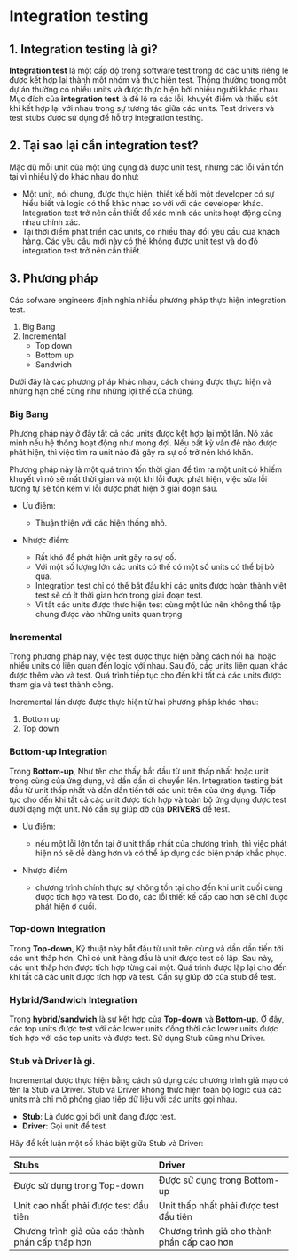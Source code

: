 # Integration testing

## 1. Integration testing là gì?

  **Integration test** là một cấp độ trong software test trong đó các units
riêng lẻ được kết hợp lại thành một nhóm và thực hiện test. Thông thường trong
một dự án thường có nhiều units và được thực hiện bởi nhiều người khác nhau. Mục
đích của **integration test** là để lộ ra các lỗi, khuyết điểm và thiếu sót
khi kết hợp lại với nhau trong sự tương tác giữa các units.  Test drivers và
test stubs được sử dụng để hỗ trợ integration testing.


 ## 2. Tại sao lại cần integration test?

 Mặc dù mỗi unit của một ứng dụng đã được unit test, nhưng các lỗi vẫn tồn tại
vì nhiều lý do khác nhau do như:

  * Một unit, nói chung, được thực hiện, thiết kế bởi một developer có sự hiểu
    biết và logic có thể khác nhac so với với các developer khác. Integration
    test trở nên cần thiết để xác minh các units hoạt động cùng nhau chính xác.
  * Tại thời điểm phát triển các units, có nhiều thay đổi yêu cầu của khách hàng.
    Các yêu cầu mới này có thể không được unit test và do đó integration test trở
    nên cần thiết.

## 3. Phương pháp

  Các sofware engineers định nghĩa nhiều phương pháp thực hiện integration test.

  1. Big Bang
  2. Incremental
     * Top down
     * Bottom up
     * Sandwich

  Dưới đây là các phương pháp khác nhau, cách chúng được thực hiện và những
hạn chế cũng như những lợi thế của chúng.

### Big Bang

  Phương pháp này ở đây tất cả các units được kết hợp lại một lần. Nó xác minh
nếu hệ thống hoạt động như mong đợi. Nếu bất kỳ vấn đề nào được phát hiện, thì
việc tìm ra unit nào đã gây ra sự cố trở nên khó khăn.

  Phương pháp này là một quá trình tốn thời gian để tìm ra một unit có khiếm
khuyết vì nó sẽ mất thời gian và một khi lỗi được phát hiện, việc sửa lỗi tương
tự sẽ tốn kém vì lỗi được phát hiện ở giai đoạn sau.

  * Ưu điểm:
    - Thuận thiện với các hiện thống nhỏ.

  * Nhược điểm:
    - Rất khó để phát hiện unit gây ra sự cố.
    - Với một số lượng lớn các units có thế có một số units có thể bị bỏ qua.
    - Integration test chỉ có thể bắt đầu khi các units được hoàn thành viêt
    test sẽ có ít thời gian hơn trong giai đoạn test.
    - Vì tất các units được thực hiện test cùng một lúc nên không thể tập chung
    được vào những units quan trọng

### Incremental

  Trong phương pháp này, việc test được thực hiện bằng cách nối hai hoặc nhiều
units có liên quan đến logic với nhau. Sau đó, các units liên quan khác được
thêm vào và test. Quá trình tiếp tục cho đến khi tất cả các units được tham gia
và test thành công.

  Incremental lần dược được thực hiện từ hai phương pháp khác nhau:

  1. Bottom up
  2. Top down

### Bottom-up Integration

  Trong **Bottom-up**, Như tên cho thấy bắt đầu từ unit thấp nhất hoặc unit
trong cùng của ứng dụng, và dần dần di chuyển lên. Integration testing bắt đầu
từ unit thấp nhất và dần dần tiến tới các unit trên của ứng dụng. Tiếp tục cho
đến khi tất cả các unit được tích hợp và toàn bộ ứng dụng được test dưới
dạng một unit. Nó cần sự giúp đỡ của **DRIVERS** để test.

  * Ưu điểm:
    - nếu một lỗi lớn tồn tại ở unit thấp nhất của chương trình, thì việc phát
      hiện nó sẽ dễ dàng hơn và có thể áp dụng các biện pháp khắc phục.

  * Nhược điểm
    - chương trình chính thực sự không tồn tại cho đến khi unit cuối cùng được
      tích hợp và test. Do đó, các lỗi thiết kế cấp cao hơn sẽ chỉ được phát
      hiện ở cuối.

### Top-down Integration

  Trong **Top-down**, Kỹ thuật này bắt đầu từ unit trên cùng và dần dần tiến tới
các unit thấp hơn. Chỉ có unit hàng đầu là unit được test cô lập. Sau này, các
unit thấp hơn được tích hợp từng cái một. Quá trình được lặp lại cho đến khi tất
cả các unit được tích hợp và test. Cần sự giúp đỡ của stub để test.

### Hybrid/Sandwich Integration

  Trong **hybrid/sandwich** là sự kết hợp của **Top-down** và **Bottom-up**. Ở
đây, các top units được test với các lower units đồng thời các lower units được
tích hợp với các top units và được test. Sử dụng Stub cũng như Driver.

### Stub và Driver là gì.

  Incremental được thực hiện bằng cách sử dụng các chương trình giả mạo có tên
là Stub và Driver. Stub và Driver không thực hiện toàn bộ logic của các units mà
chỉ mô phỏng giao tiếp dữ liệu với các units gọi nhau.

  * **Stub**: Là được gọi bới unit đang được test.
  * **Driver**: Gọi unit để test

  Hãy để kết luận một số khác biệt giữa Stub và Driver:


| Stubs     | Driver       |
|:----------|:-------------|
| Được sử dụng trong Top-down | Được sử dụng trong Bottom-up |
| Unit cao nhất phải được test đầu tiên | Unit thấp nhất phải được test đầu tiên |
| Chương trình giả của các thành phần cấp thấp hơn | Chương trình giả cho thành phần cấp cao hơn |
